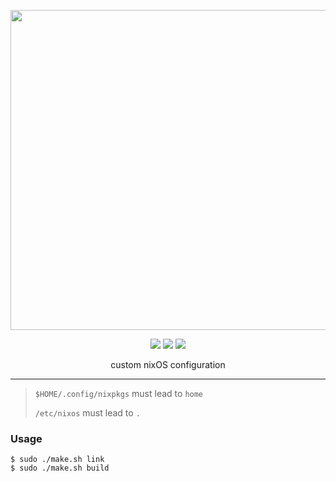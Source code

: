<p align="center"><img src="https://raw.githubusercontent.com/jglovier/dotfiles-logo/master/dotfiles-logo.svg" width=512></p>

<p align="center">
    <img src="https://img.shields.io/github/commit-activity/y/nothingelsematters/nixconfigs?style=flat-square&logo=github">
    <img src="https://img.shields.io/badge/generations-187-green?style=flat-square&logo=nixos">
    <img src="https://img.shields.io/buildkite/11522060dd04e12ce9e5f13f8c1873fcec6825d1abb5a6c7d3/master?style=flat-square">
</p>

<p align="center"> custom nixOS configuration </p>

---

> `$HOME/.config/nixpkgs` must lead to `home`
>
> `/etc/nixos` must lead to `.`

### Usage

```
$ sudo ./make.sh link
$ sudo ./make.sh build
```

